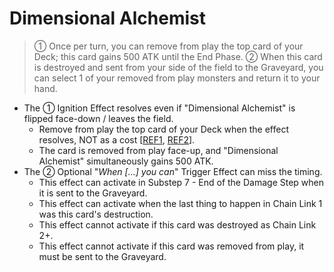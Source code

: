 # Dimensional Alchemist

> ① Once per turn, you can remove from play the top card of your Deck; this card gains 500 ATK until the End Phase. ② When this card is destroyed and sent from your side of the field to the Graveyard, you can select 1 of your removed from play monsters and return it to your hand.

*   The ① Ignition Effect resolves even if "Dimensional Alchemist" is flipped face-down / leaves the field.
    *   Remove from play the top card of your Deck when the effect resolves, NOT as a cost \[[REF1](https://www.pojo.biz/board/showthread.php?t=841434), [REF2](http://duelistgroundz.com/index.php?/topic/118829-dimensional-alchemist-vs-skill-drain/)\].
    *   The card is removed from play face-up, and "Dimensional Alchemist" simultaneously gains 500 ATK.
*   The ② Optional "_When \[...\] you can_" Trigger Effect can miss the timing.
    *   This effect can activate in Substep 7 - End of the Damage Step when it is sent to the Graveyard.
    *   This effect can activate when the last thing to happen in Chain Link 1 was this card's destruction.
    *   This effect cannot activate if this card was destroyed as Chain Link 2+.
    *   This effect cannot activate if this card was removed from play, it must be sent to the Graveyard.
